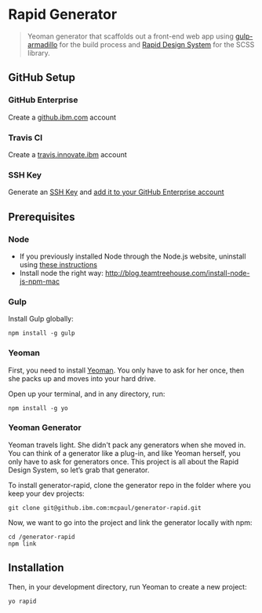 # Rapid Generator

> Yeoman generator that scaffolds out a front-end web app using [gulp-armadillo](https://github.com/Snugug/gulp-armadillo) for the build process and [Rapid Design System](https://github.ibm.com/Whitewater/rapid) for the SCSS library.

## GitHub Setup

### GitHub Enterprise
Create a [github.ibm.com](https://github.ibm.com/) account

### Travis CI
Create a [travis.innovate.ibm](https://travis.innovate.ibm.com/) account

### SSH Key
Generate an [SSH Key](https://help.github.com/articles/generating-a-new-ssh-key-and-adding-it-to-the-ssh-agent/) and [add it to your GitHub Enterprise account](https://help.github.com/articles/adding-a-new-ssh-key-to-your-github-account/)

## Prerequisites

### Node
  - If you previously installed Node through the Node.js website, uninstall using [these instructions](https://gist.github.com/TonyMtz/d75101d9bdf764c890ef#file-gistfile1-txt)
  - Install node the right way: http://blog.teamtreehouse.com/install-node-js-npm-mac

### Gulp
Install Gulp globally:
```
npm install -g gulp
```

### Yeoman

First, you need to install [Yeoman](http://yeoman.io). You only have to ask for her once, then she packs up and moves into your hard drive.

Open up your terminal, and in any directory, run:
```
npm install -g yo
```

### Yeoman Generator

Yeoman travels light. She didn't pack any generators when she moved in. You can think of a generator like a plug-in, and like Yeoman herself, you only have to ask for generators once. This project is all about the Rapid Design System, so let’s grab that generator.

To install generator-rapid, clone the generator repo in the folder where you keep your dev projects:
```
git clone git@github.ibm.com:mcpaul/generator-rapid.git
```

Now, we want to go into the project and link the generator locally with npm:
```
cd /generator-rapid
npm link
```

## Installation

Then, in your development directory, run Yeoman to create a new project:
```
yo rapid
```
